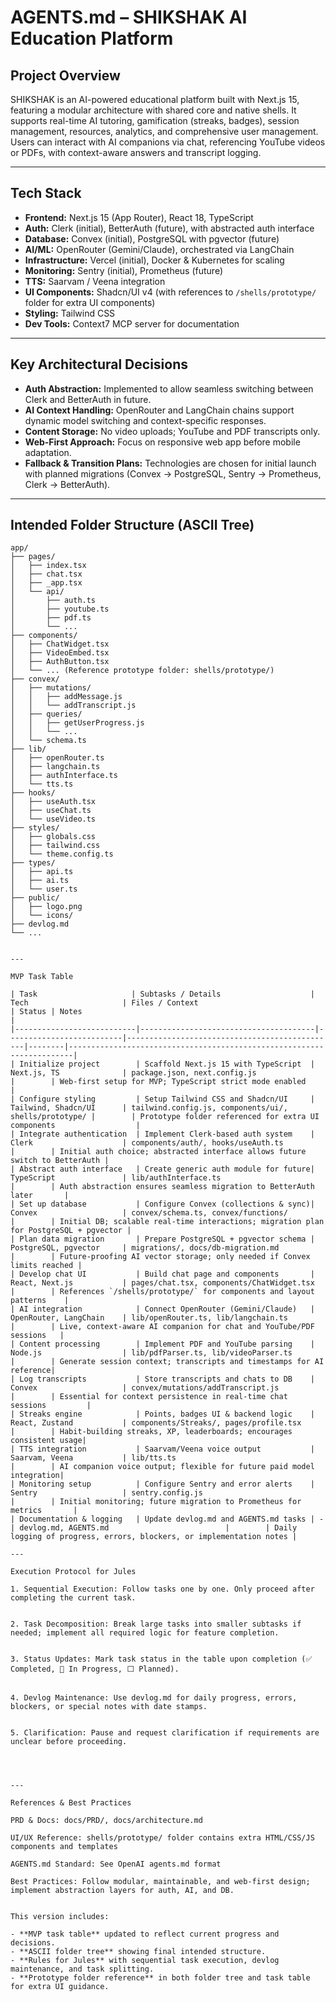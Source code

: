 # AGENTS.md – SHIKSHAK AI Education Platform

## Project Overview
SHIKSHAK is an AI-powered educational platform built with Next.js 15, featuring a modular architecture with shared core and native shells. It supports real-time AI tutoring, gamification (streaks, badges), session management, resources, analytics, and comprehensive user management. Users can interact with AI companions via chat, referencing YouTube videos or PDFs, with context-aware answers and transcript logging.

---

## Tech Stack
- **Frontend:** Next.js 15 (App Router), React 18, TypeScript
- **Auth:** Clerk (initial), BetterAuth (future), with abstracted auth interface
- **Database:** Convex (initial), PostgreSQL with pgvector (future)
- **AI/ML:** OpenRouter (Gemini/Claude), orchestrated via LangChain
- **Infrastructure:** Vercel (initial), Docker & Kubernetes for scaling
- **Monitoring:** Sentry (initial), Prometheus (future)
- **TTS:** Saarvam / Veena integration
- **UI Components:** Shadcn/UI v4 (with references to `/shells/prototype/` folder for extra UI components)
- **Styling:** Tailwind CSS
- **Dev Tools:** Context7 MCP server for documentation

---

## Key Architectural Decisions
- **Auth Abstraction:** Implemented to allow seamless switching between Clerk and BetterAuth in future.
- **AI Context Handling:** OpenRouter and LangChain chains support dynamic model switching and context-specific responses.
- **Content Storage:** No video uploads; YouTube and PDF transcripts only.
- **Web-First Approach:** Focus on responsive web app before mobile adaptation.
- **Fallback & Transition Plans:** Technologies are chosen for initial launch with planned migrations (Convex → PostgreSQL, Sentry → Prometheus, Clerk → BetterAuth).

---

## Intended Folder Structure (ASCII Tree)

```text
app/
├── pages/
│   ├── index.tsx
│   ├── chat.tsx
│   ├── _app.tsx
│   └── api/
│       ├── auth.ts
│       ├── youtube.ts
│       ├── pdf.ts
│       └── ...
├── components/
│   ├── ChatWidget.tsx
│   ├── VideoEmbed.tsx
│   ├── AuthButton.tsx
│   └── ... (Reference prototype folder: shells/prototype/)
├── convex/
│   ├── mutations/
│   │   ├── addMessage.js
│   │   └── addTranscript.js
│   ├── queries/
│   │   ├── getUserProgress.js
│   │   └── ...
│   └── schema.ts
├── lib/
│   ├── openRouter.ts
│   ├── langchain.ts
│   ├── authInterface.ts
│   └── tts.ts
├── hooks/
│   ├── useAuth.tsx
│   ├── useChat.ts
│   └── useVideo.ts
├── styles/
│   ├── globals.css
│   ├── tailwind.css
│   └── theme.config.ts
├── types/
│   ├── api.ts
│   ├── ai.ts
│   └── user.ts
├── public/
│   ├── logo.png
│   └── icons/
├── devlog.md
└── ...


---

MVP Task Table

| Task                     | Subtasks / Details                    | Tech                     | Files / Context                               | Status | Notes                                                                 |
|---------------------------|---------------------------------------|--------------------------|-----------------------------------------------|--------|-----------------------------------------------------------------------|
| Initialize project        | Scaffold Next.js 15 with TypeScript  | Next.js, TS              | package.json, next.config.js                  |        | Web-first setup for MVP; TypeScript strict mode enabled               |
| Configure styling         | Setup Tailwind CSS and Shadcn/UI     | Tailwind, Shadcn/UI      | tailwind.config.js, components/ui/, shells/prototype/ |        | Prototype folder referenced for extra UI components                  |
| Integrate authentication  | Implement Clerk-based auth system    | Clerk                    | components/auth/, hooks/useAuth.ts           |        | Initial auth choice; abstracted interface allows future switch to BetterAuth |
| Abstract auth interface   | Create generic auth module for future| TypeScript               | lib/authInterface.ts                         |        | Auth abstraction ensures seamless migration to BetterAuth later       |
| Set up database           | Configure Convex (collections & sync)| Convex                   | convex/schema.ts, convex/functions/          |        | Initial DB; scalable real-time interactions; migration plan for PostgreSQL + pgvector |
| Plan data migration       | Prepare PostgreSQL + pgvector schema | PostgreSQL, pgvector     | migrations/, docs/db-migration.md            |        | Future-proofing AI vector storage; only needed if Convex limits reached |
| Develop chat UI           | Build chat page and components       | React, Next.js           | pages/chat.tsx, components/ChatWidget.tsx    |        | References `/shells/prototype/` for components and layout patterns    |
| AI integration            | Connect OpenRouter (Gemini/Claude)   | OpenRouter, LangChain    | lib/openRouter.ts, lib/langchain.ts          |        | Live, context-aware AI companion for chat and YouTube/PDF sessions   |
| Content processing        | Implement PDF and YouTube parsing    | Node.js                  | lib/pdfParser.ts, lib/videoParser.ts         |        | Generate session context; transcripts and timestamps for AI reference|
| Log transcripts           | Store transcripts and chats to DB    | Convex                   | convex/mutations/addTranscript.js            |        | Essential for context persistence in real-time chat sessions         |
| Streaks engine            | Points, badges UI & backend logic    | React, Zustand           | components/Streaks/, pages/profile.tsx       |        | Habit-building streaks, XP, leaderboards; encourages consistent usage|
| TTS integration           | Saarvam/Veena voice output           | Saarvam, Veena           | lib/tts.ts                                   |        | AI companion voice output; flexible for future paid model integration|
| Monitoring setup          | Configure Sentry and error alerts    | Sentry                   | sentry.config.js                              |        | Initial monitoring; future migration to Prometheus for metrics       |
| Documentation & logging   | Update devlog.md and AGENTS.md tasks | -                        | devlog.md, AGENTS.md                          |        | Daily logging of progress, errors, blockers, or implementation notes |

---

Execution Protocol for Jules

1. Sequential Execution: Follow tasks one by one. Only proceed after completing the current task.


2. Task Decomposition: Break large tasks into smaller subtasks if needed; implement all required logic for feature completion.


3. Status Updates: Mark task status in the table upon completion (✅ Completed, 🔄 In Progress, ⬜ Planned).


4. Devlog Maintenance: Use devlog.md for daily progress, errors, blockers, or special notes with date stamps.


5. Clarification: Pause and request clarification if requirements are unclear before proceeding.




---

References & Best Practices

PRD & Docs: docs/PRD/, docs/architecture.md

UI/UX Reference: shells/prototype/ folder contains extra HTML/CSS/JS components and templates

AGENTS.md Standard: See OpenAI agents.md format

Best Practices: Follow modular, maintainable, and web-first design; implement abstraction layers for auth, AI, and DB.


This version includes:

- **MVP task table** updated to reflect current progress and decisions.
- **ASCII folder tree** showing final intended structure.
- **Rules for Jules** with sequential task execution, devlog maintenance, and task splitting.
- **Prototype folder reference** in both folder tree and task table for extra UI guidance.
